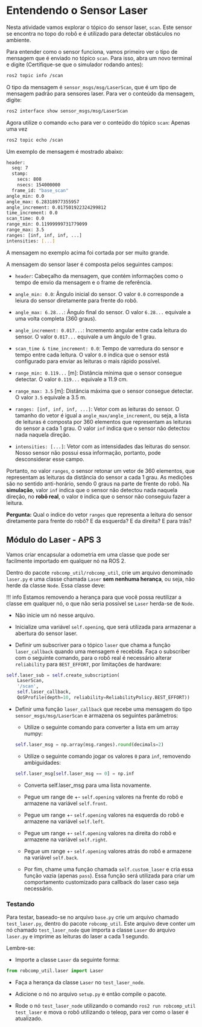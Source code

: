 # Entendendo o Sensor Laser

Nesta atividade vamos explorar o tópico do sensor laser, `scan`. Este sensor se encontra no topo do robô e é utilizado para detectar obstáculos no ambiente.

Para entender como o sensor funciona, vamos primeiro ver o tipo de mensagem que é enviado no tópico `scan`. Para isso, abra um novo terminal e digite (Certifique-se que o simulador rodando antes):

```bash
ros2 topic info /scan
```

O tipo da mensagem é `sensor_msgs/msg/LaserScan`, que é um tipo de mensagem padrão para sensores laser. Para ver o conteúdo da mensagem, digite:

```bash
ros2 interface show sensor_msgs/msg/LaserScan
```

Agora utilize o comando `echo` para ver o conteúdo do tópico `scan`:
Apenas uma vez
```bash
ros2 topic echo /scan 
```

Um exemplo de mensagem é mostrado abaixo:

```bash
header: 
  seq: 7
  stamp: 
    secs: 808
    nsecs: 154000000
  frame_id: "base_scan"
angle_min: 0.0
angle_max: 6.28318977355957
angle_increment: 0.017501922324299812
time_increment: 0.0
scan_time: 0.0
range_min: 0.11999999731779099
range_max: 3.5
ranges: [inf, inf, inf, ...]
intensities: [...]
```
A mensagem no exemplo acima foi cortada por ser muito grande.

A mensagem do sensor laser é composta pelos seguintes campos:

* `header`: Cabeçalho da mensagem, que contém informações como o tempo de envio da mensagem e o frame de referência.

* `angle_min: 0.0`: Ângulo inicial do sensor. O valor `0.0` corresponde a leiura do sensor diretamente para frente do robô.

* `angle_max: 6.28...`: Ângulo final do sensor. O valor `6.28...` equivale a uma volta completa (360 graus).

* `angle_increment: 0.017...`: Incremento angular entre cada leitura do sensor. O valor `0.017...` equivale a um ângulo de 1 grau.

* `scan_time & time_increment: 0.0`: Tempo de varredura do sensor e tempo entre cada leitura. O valor `0.0` indica que o sensor está configurado para enviar as leituras o mais rápido possível.

* `range_min: 0.119...` [m]: Distância mínima que o sensor consegue detectar. O valor `0.119...` equivale a 11.9 cm.

* `range_max: 3.5` [m]: Distância máxima que o sensor consegue detectar. O valor `3.5` equivale a 3.5 m.

* `ranges: [inf, inf, inf, ...]`: Vetor com as leituras do sensor. O tamanho do vetor é igual a `angle_max/angle_increment`, ou seja, a lista de leituras é composta por 360 elementos que representam as leituras do sensor a cada 1 grau. O valor `inf` indica que o sensor não detectou nada naquela direção.

* `intensities: [...]`: Vetor com as intensidades das leituras do sensor. Nosso sensor não possui essa informação, portanto, pode desconsiderar esse campo.

Portanto, no valor `ranges`, o sensor retonar um vetor de 360 elementos, que representam as leituras da distância do sensor a cada 1 grau. As medições são no sentido anti-horário, sendo 0 graus na parte de frente do robô. Na **simulação**, valor `inf` indica que o sensor não detectou nada naquela direção, no **robô real**, o valor `0` indica que o sensor não conseguiu fazer a leitura.

**Pergunta:** Qual o indice do vetor `ranges` que representa a leitura do sensor diretamente para frente do robô? E da esquerda? E da direita? E para trás?

## Módulo do Laser - APS 3

Vamos criar encapsular a odometria em uma classe que pode ser facilmente importado em qualquer nó na ROS 2.

Dentro do pacote `robcomp_util/robcomp_util`, crie um arquivo denominado `laser.py` e uma classe chamada `Laser` **sem nenhuma herança**, ou seja, não herde da classe `Node`. Essa classe deve:

!!! info
    Estamos removendo a herança para que você possa reutilizar a classe em qualquer nó, o que não seria possível se `Laser` herda-se de `Node`.

* Não inicie um nó nesse arquivo.

* Inicialize uma variável `self.opening`, que será utilizada para armazenar a abertura do sensor laser.

* Definir um subscriver para o tópico `laser` que chama a função `laser_callback` quando uma mensagem é recebida. Faça o subscriber com o seguinte comando, para o robô real é necessário alterar `reliability` para `BEST_EFFORT`, por limitações de hardware:
```python
self.laser_sub = self.create_subscription(
    LaserScan,
    '/scan',
    self.laser_callback,
    QoSProfile(depth=10, reliability=ReliabilityPolicy.BEST_EFFORT))
```

* Definir uma função `laser_callback` que recebe uma mensagem do tipo `sensor_msgs/msg/LaserScan` e armazena os seguintes parâmetros:
    * Utilize o seguinte comando para converter a lista em um array numpy:
    ```python
    self.laser_msg = np.array(msg.ranges).round(decimals=2)
    ```

    * Utilize o seguinte comando jogar os valores `0` para `inf`, removendo ambiguidades:
    ```python
    self.laser_msg[self.laser_msg == 0] = np.inf
    ```
    
    * Converta self.laser_msg para uma lista novamente.

    * Pegue um range de +- `self.opening` valores na frente do robô e armazene na variável `self.front`.

    * Pegue um range +- `self.opening` valores na esquerda do robô e armazene na variável `self.left`.

    * Pegue um range +- `self.opening` valores na direita do robô e armazene na variável `self.right`.

    * Pegue um range +- `self.opening` valores atrás do robô e armazene na variável `self.back`.

    * Por fim, chame uma função chamada `self.custom_laser` e cria essa função vazia (apenas `pass`). Essa função será utilizada para criar um comportamento customizado para callback do laser caso seja necessário.

### Testando

Para testar, baseado-se no arquivo `base.py` crie um arquivo chamado `test_laser.py`, dentro do pacote `robcomp_util`. Este arquivo deve conter um nó chamado `test_laser_node` que importa a classe `Laser` do arquivo `laser.py` e imprime as leituras do laser a cada 1 segundo.

Lembre-se:

* Importe a classe `Laser` da seguinte forma:
```python
from robcomp_util.laser import Laser
```

* Faça a herança da classe `Laser` no `test_laser_node`.

* Adicione o nó no arquivo `setup.py` e então compile o pacote.

* Rode o nó `test_laser_node` utilizando o comando `ros2 run robcomp_util test_laser` e mova o robô utilizando o teleop, para ver como o laser é atualizado.